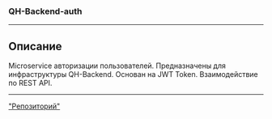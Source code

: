 ### QH-Backend-auth

---

## Описание

Microservice авторизации пользователей. Предназначены для инфраструктуры QH-Backend.
Основан на JWT Token. Взаимодействие по REST API.

---


["Репозиторий"](https://github.com/QuantumHubStartUp/QH-APIGateway)